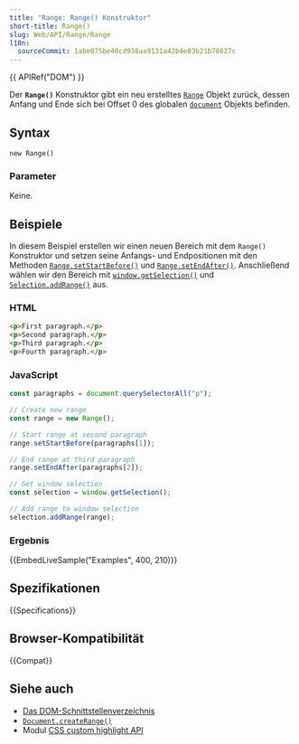 ```yaml
---
title: "Range: Range() Konstruktor"
short-title: Range()
slug: Web/API/Range/Range
l10n:
  sourceCommit: 1abe075be40cd938aa9131a42b4e03b21b78627c
---
```


{{ APIRef("DOM") }}

Der **`Range()`** Konstruktor gibt ein neu erstelltes [`Range`](/de/docs/Web/API/Range) Objekt zurück, dessen Anfang und Ende sich bei Offset 0 des globalen [`document`](/de/docs/Web/API/Window/document) Objekts befinden.

## Syntax

```js-nolint
new Range()
```

### Parameter

Keine.

## Beispiele

In diesem Beispiel erstellen wir einen neuen Bereich mit dem `Range()` Konstruktor und setzen seine Anfangs- und Endpositionen mit den Methoden [`Range.setStartBefore()`](/de/docs/Web/API/Range/setStartBefore) und [`Range.setEndAfter()`](/de/docs/Web/API/Range/setEndAfter). Anschließend wählen wir den Bereich mit [`window.getSelection()`](/de/docs/Web/API/Window/getSelection) und [`Selection.addRange()`](/de/docs/Web/API/Selection/addRange) aus.

### HTML

```html
<p>First paragraph.</p>
<p>Second paragraph.</p>
<p>Third paragraph.</p>
<p>Fourth paragraph.</p>
```

### JavaScript

```js
const paragraphs = document.querySelectorAll("p");

// Create new range
const range = new Range();

// Start range at second paragraph
range.setStartBefore(paragraphs[1]);

// End range at third paragraph
range.setEndAfter(paragraphs[2]);

// Get window selection
const selection = window.getSelection();

// Add range to window selection
selection.addRange(range);
```

### Ergebnis

{{EmbedLiveSample("Examples", 400, 210)}}

## Spezifikationen

{{Specifications}}

## Browser-Kompatibilität

{{Compat}}

## Siehe auch

- [Das DOM-Schnittstellenverzeichnis](/de/docs/Web/API/Document_Object_Model)
- [`Document.createRange()`](/de/docs/Web/API/Document/createRange)
- Modul [CSS custom highlight API](/de/docs/Web/CSS/CSS_custom_highlight_API)
